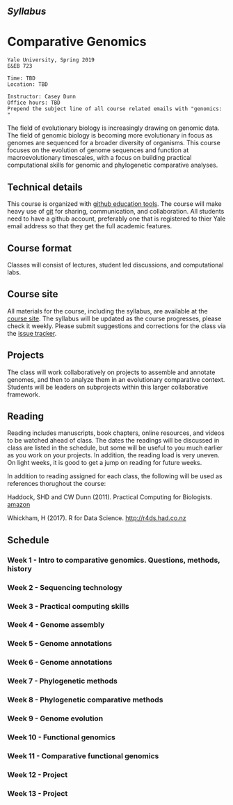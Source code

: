 ## *Syllabus*

# Comparative Genomics

	Yale University, Spring 2019
	E&EB 723

	Time: TBD
	Location: TBD
	
	Instructor: Casey Dunn
	Office hours: TBD
	Prepend the subject line of all course related emails with "genomics: "


The field of evolutionary biology is increasingly drawing on genomic data. The field of genomic biology is becoming more evolutionary in focus as genomes are sequenced for a broader diversity of organisms. This course focuses on the evolution of genome sequences and function at macroevolutionary timescales, with a focus on building practical computational skills for genomic and phylogenetic comparative analyses.

## Technical details

This course is organized with [github education tools](https://education.github.com/guide). The course will make heavy use of [git](https://git-scm.com/) for sharing, communication, and collaboration. All students need to have a github account, preferably one that is registered to thier Yale email address so that they get the full academic features.

## Course format

Classes will consist of lectures, student led discussions, and computational labs.

## Course site

All materials for the course, including the syllabus, are available at the [course site](https://github.com/Yale-EEB723). The syllabus will be updated as the course progresses, please check it weekly. Please submit suggestions and corrections for the class via the [issue tracker](https://github.com/Yale-EEB723/syllabus/issues).

## Projects

The class will work collaboratively on projects to assemble and annotate genomes, and then to analyze them in an evolutionary comparative context. Students will be leaders on subprojects within this larger collaborative framework.


## Reading

Reading includes manuscripts, book chapters, online resources, and videos to be watched ahead of class. The dates the readings will be discussed in class are listed in the schedule, but some will be useful to you much earlier as you work on your projects. In addition, the reading load is very uneven. On light weeks, it is good to get a jump on reading for future weeks.

In addition to reading assigned for each class, the following will be used as references thorughout the course:

Haddock, SHD and CW Dunn (2011). Practical Computing for Biologists. [amazon](http://www.amazon.com/Practical-Computing-Biologists-Steven-Haddock/dp/0878933913/ref=sr_1_1)

Whickham, H (2017). R for Data Science. http://r4ds.had.co.nz


## Schedule

### Week 1 - Intro to comparative genomics. Questions, methods, history

### Week 2 - Sequencing technology

### Week 3 - Practical computing skills

### Week 4 - Genome assembly

### Week 5 - Genome annotations

### Week 6 - Genome annotations

### Week 7 - Phylogenetic methods

### Week 8 - Phylogenetic comparative methods

### Week 9 - Genome evolution

### Week 10 - Functional genomics

### Week 11 - Comparative functional genomics

### Week 12 - Project

### Week 13 - Project
